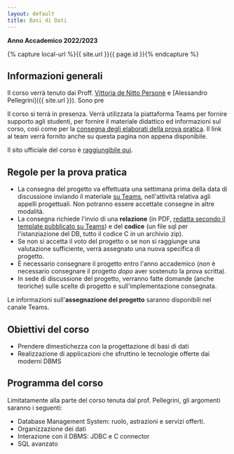 ```yaml
---
layout: default
title: Basi di Dati
---
```

**Anno Accademico 2022/2023**   

{% capture local-url %}{{ site.url }}{{ page.id }}{% endcapture %}

## Informazioni generali

Il corso verrà tenuto dai Proff. [Vittoria de Nitto Personè](http://www.ce.uniroma2.it/people/denitto.html) e [Alessandro Pellegrini]({{ site.url }}). Sono pre

Il corso si terrà in presenza. Verrà utilizzata la piattaforma Teams per fornire supporto agli studenti, per fornire il materiale didattico ed informazioni sul corso, così come per la <u>consegna degli elaborati della prova pratica</u>. Il link al team verrà fornito anche su questa pagina non appena disponibile.

Il sito ufficiale del corso è [raggiungibile qui](https://didatticaweb.uniroma2.it/it/informazioni/index/insegnamento/196177/).


Regole per la prova pratica
------------------

* La consegna del progetto va effettuata una settimana prima della data di discussione inviando il materiale <u>su Teams</u>, nell'attività relativa agli appelli progettuali. Non potranno essere accettate consegne in altre modalità.
* La consegna richiede l'invio di una **relazione** (in PDF, <u>redatta secondo il template pubblicato su Teams</u>) e del **codice** (un file sql per l'istanziazione del DB, tutto il codice C in un archivio zip).
* Se non si accetta il voto del progetto o se non si raggiunge una valutazione sufficiente, verrà assegnato una nuova specifica di progetto.
* È necessario consegnare il progetto entro l'anno accademico (_non_ è necessario consegnare il progetto _dopo_ aver sostenuto la prova scritta).
* In sede di discussione del progetto, verranno fatte domande (anche teoriche) sulle scelte di progetto e sull'implementazione consegnata.

Le informazioni sull'**assegnazione del progetto** saranno disponibili nel canale Teams.

## Obiettivi del corso

* Prendere dimestichezza con la progettazione di basi di dati
* Realizzazione di applicazioni che sfruttino le tecnologie offerte dai moderni DBMS

## Programma del corso

Limitatamente alla parte del corso tenuta dal prof. Pellegrini, gli argomenti saranno i seguenti:

*   Database Management System: ruolo, astrazioni e servizi offerti.
*   Organizzazione dei dati
*   Interazione con il DBMS: JDBC e C connector
*   SQL avanzato
